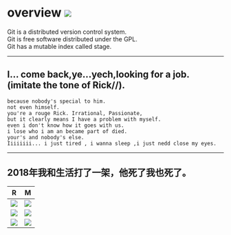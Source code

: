 # overview ![](https://img.shields.io/badge/property-personal%20repository-brightgreen.svg)
Git is a distributed version control system.  
Git is free software distributed under the GPL.  
Git has a mutable index called stage.   

---

## I... come back,ye...yech,looking for a job.  (imitate the tone of Rick//).
```
because nobody's special to him.
not even himself.
you're a rouge Rick. Irrational, Passionate, 
but it clearly means I have a problem with myself.
even i don't know how it goes with us. 
i lose who i am an became part of died.
your's and nobody's else.
Iiiiiiii... i just tired , i wanna sleep ,i just nedd close my eyes.
```
---
## 2018年我和生活打了一架，他死了我也死了。

|R|M|
|--- |---|
| ![](https://pic1.zhimg.com/v2-b6c3f5f841b548e7203410b3b7170549_1200x500.jpg)| ![](https://pic2.zhimg.com/80/v2-b67505746ec38f92278aeb4ac0bca7d1_hd.jpg)|
|![](https://timgsa.baidu.com/timg?image&quality=80&size=b9999_10000&sec=1546233441600&di=2b993d4afb3138ea965f2255e107a59d&imgtype=0&src=http%3A%2F%2Fi0.hdslb.com%2Fbfs%2Farchive%2Fda892ec18413d51c346ab9f092ac6eb8959724cf.jpg)|![](https://timgsa.baidu.com/timg?image&quality=80&size=b9999_10000&sec=1546233369115&di=9e3d17f65aa666c9a5e3a1ec1852cfa1&imgtype=0&src=http%3A%2F%2Fb-ssl.duitang.com%2Fuploads%2Fitem%2F201802%2F24%2F20180224182216_4JKeG.jpeg)| 
|![](https://timgsa.baidu.com/timg?image&quality=80&size=b9999_10000&sec=1546233369085&di=b8ebdd1b2260a26b863c4f895153160e&imgtype=0&src=http%3A%2F%2Fb-ssl.duitang.com%2Fuploads%2Fitem%2F201802%2F24%2F20180224182310_HGseE.jpeg)|![](https://timgsa.baidu.com/timg?image&quality=80&size=b9999_10000&sec=1546233872009&di=bf2b648c65d7857fd470a1dd003ed4f9&imgtype=0&src=http%3A%2F%2Fds055uzetaobb.cloudfront.net%2Fimage_optimizer%2F5b93b678c76057f387ca6968d1bd2a9d9f9730df.gif)|



